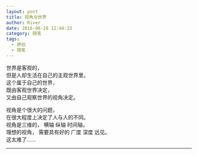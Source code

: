 ```yaml
---
layout: post
title: 视角与世界
author: River
date: 2016-06-28 12:44:33
category: 随笔
tags:
  - 原创
  - 随笔
---
```


世界是客观的，  
但是人却生活在自己的主观世界里。  
这个属于自己的世界，  
既由客观世界决定，  
又由自己观察世界的视角决定。

<!-- more -->

视角是个很大的问题，  
在很大程度上决定了人与人的不同。  
视角是三维的， 横轴 纵轴 时间轴，  
理想的视角，
需要具有好的 广度 深度 远见。  
这太难了……

---
